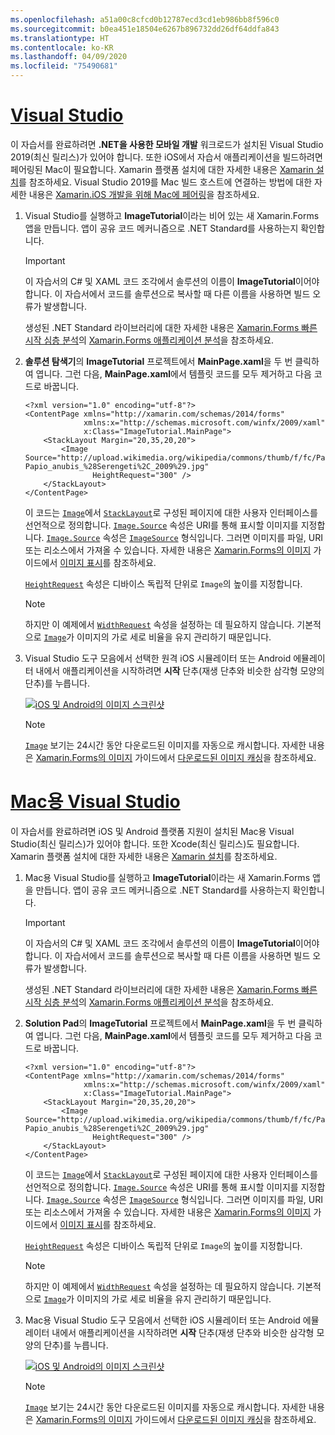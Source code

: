 ```yaml
---
ms.openlocfilehash: a51a00c8cfcd0b12787ecd3cd1eb986bb8f596c0
ms.sourcegitcommit: b0ea451e18504e6267b896732dd26df64ddfa843
ms.translationtype: HT
ms.contentlocale: ko-KR
ms.lasthandoff: 04/09/2020
ms.locfileid: "75490681"
---
```

# <a name="visual-studio"></a>[Visual Studio](#tab/vswin)

이 자습서를 완료하려면 **.NET을 사용한 모바일 개발** 워크로드가 설치된 Visual Studio 2019(최신 릴리스)가 있어야 합니다. 또한 iOS에서 자습서 애플리케이션을 빌드하려면 페어링된 Mac이 필요합니다. Xamarin 플랫폼 설치에 대한 자세한 내용은 [Xamarin 설치](~/get-started/installation/index.md)를 참조하세요. Visual Studio 2019를 Mac 빌드 호스트에 연결하는 방법에 대한 자세한 내용은 [Xamarin.iOS 개발을 위해 Mac에 페어링](~/ios/get-started/installation/windows/connecting-to-mac/index.md)을 참조하세요.

1. Visual Studio를 실행하고 **ImageTutorial**이라는 비어 있는 새 Xamarin.Forms 앱을 만듭니다. 앱이 공유 코드 메커니즘으로 .NET Standard를 사용하는지 확인합니다.

    > [!IMPORTANT]
    > 이 자습서의 C# 및 XAML 코드 조각에서 솔루션의 이름이 **ImageTutorial**이어야 합니다. 이 자습서에서 코드를 솔루션으로 복사할 때 다른 이름을 사용하면 빌드 오류가 발생합니다.

    생성된 .NET Standard 라이브러리에 대한 자세한 내용은 [Xamarin.Forms 빠른 시작 심층 분석](~/get-started/first-app/index.md)의 [Xamarin.Forms 애플리케이션 분석](~/get-started/first-app/index.md)을 참조하세요.

1. **솔루션 탐색기**의 **ImageTutorial** 프로젝트에서 **MainPage.xaml**을 두 번 클릭하여 엽니다. 그런 다음, **MainPage.xaml**에서 템플릿 코드를 모두 제거하고 다음 코드로 바꿉니다.

    ```xaml
    <?xml version="1.0" encoding="utf-8"?>
    <ContentPage xmlns="http://xamarin.com/schemas/2014/forms"
                 xmlns:x="http://schemas.microsoft.com/winfx/2009/xaml"
                 x:Class="ImageTutorial.MainPage">
        <StackLayout Margin="20,35,20,20">
            <Image Source="http://upload.wikimedia.org/wikipedia/commons/thumb/f/fc/Papio_anubis_%28Serengeti%2C_2009%29.jpg/200px-Papio_anubis_%28Serengeti%2C_2009%29.jpg"
                   HeightRequest="300" />
        </StackLayout>
    </ContentPage>
    ```

    이 코드는 [`Image`](xref:Xamarin.Forms.Image)에서 [`StackLayout`](xref:Xamarin.Forms.StackLayout)로 구성된 페이지에 대한 사용자 인터페이스를 선언적으로 정의합니다. [`Image.Source`](xref:Xamarin.Forms.Image.Source) 속성은 URI를 통해 표시할 이미지를 지정합니다. [`Image.Source`](xref:Xamarin.Forms.Image.Source) 속성은 [`ImageSource`](xref:Xamarin.Forms.ImageSource) 형식입니다. 그러면 이미지를 파일, URI 또는 리소스에서 가져올 수 있습니다. 자세한 내용은 [Xamarin.Forms의 이미지](~/xamarin-forms/user-interface/images.md#display-images) 가이드에서 [이미지 표시](~/xamarin-forms/user-interface/images.md)를 참조하세요.

    [`HeightRequest`](xref:Xamarin.Forms.VisualElement) 속성은 디바이스 독립적 단위로 `Image`의 높이를 지정합니다.

    > [!NOTE]
    > 하지만 이 예제에서 [`WidthRequest`](xref:Xamarin.Forms.VisualElement.WidthRequest) 속성을 설정하는 데 필요하지 않습니다. 기본적으로 [`Image`](xref:Xamarin.Forms.Image)가 이미지의 가로 세로 비율을 유지 관리하기 때문입니다.

1. Visual Studio 도구 모음에서 선택한 원격 iOS 시뮬레이터 또는 Android 에뮬레이터 내에서 애플리케이션을 시작하려면 **시작** 단추(재생 단추와 비슷한 삼각형 모양의 단추)를 누릅니다.

    [![iOS 및 Android의 이미지 스크린샷](../images/create-image.png "이미지를 표시하는 이미지 뷰")](../images/create-image-large.png#lightbox "이미지를 표시하는 이미지 뷰")

    > [!NOTE]
    > [`Image`](xref:Xamarin.Forms.Image) 보기는 24시간 동안 다운로드된 이미지를 자동으로 캐시합니다. 자세한 내용은 [Xamarin.Forms의 이미지](~/xamarin-forms/user-interface/images.md#downloaded-image-caching) 가이드에서 [다운로드된 이미지 캐싱](~/xamarin-forms/user-interface/images.md)을 참조하세요.

# <a name="visual-studio-for-mac"></a>[Mac용 Visual Studio](#tab/vsmac)

이 자습서를 완료하려면 iOS 및 Android 플랫폼 지원이 설치된 Mac용 Visual Studio(최신 릴리스)가 있어야 합니다. 또한 Xcode(최신 릴리스)도 필요합니다. Xamarin 플랫폼 설치에 대한 자세한 내용은 [Xamarin 설치](~/get-started/installation/index.md)를 참조하세요.

1. Mac용 Visual Studio를 실행하고 **ImageTutorial**이라는 새 Xamarin.Forms 앱을 만듭니다. 앱이 공유 코드 메커니즘으로 .NET Standard를 사용하는지 확인합니다.

    > [!IMPORTANT]
    > 이 자습서의 C# 및 XAML 코드 조각에서 솔루션의 이름이 **ImageTutorial**이어야 합니다. 이 자습서에서 코드를 솔루션으로 복사할 때 다른 이름을 사용하면 빌드 오류가 발생합니다.

    생성된 .NET Standard 라이브러리에 대한 자세한 내용은 [Xamarin.Forms 빠른 시작 심층 분석](~/get-started/first-app/index.md)의 [Xamarin.Forms 애플리케이션 분석](~/get-started/first-app/index.md)을 참조하세요.

1. **Solution Pad**의 **ImageTutorial** 프로젝트에서 **MainPage.xaml**을 두 번 클릭하여 엽니다. 그런 다음, **MainPage.xaml**에서 템플릿 코드를 모두 제거하고 다음 코드로 바꿉니다.

    ```xaml
    <?xml version="1.0" encoding="utf-8"?>
    <ContentPage xmlns="http://xamarin.com/schemas/2014/forms"
                 xmlns:x="http://schemas.microsoft.com/winfx/2009/xaml"
                 x:Class="ImageTutorial.MainPage">
        <StackLayout Margin="20,35,20,20">
            <Image Source="http://upload.wikimedia.org/wikipedia/commons/thumb/f/fc/Papio_anubis_%28Serengeti%2C_2009%29.jpg/200px-Papio_anubis_%28Serengeti%2C_2009%29.jpg"
                   HeightRequest="300" />
        </StackLayout>
    </ContentPage>
    ```

    이 코드는 [`Image`](xref:Xamarin.Forms.Image)에서 [`StackLayout`](xref:Xamarin.Forms.StackLayout)로 구성된 페이지에 대한 사용자 인터페이스를 선언적으로 정의합니다. [`Image.Source`](xref:Xamarin.Forms.Image.Source) 속성은 URI를 통해 표시할 이미지를 지정합니다. [`Image.Source`](xref:Xamarin.Forms.Image.Source) 속성은 [`ImageSource`](xref:Xamarin.Forms.ImageSource) 형식입니다. 그러면 이미지를 파일, URI 또는 리소스에서 가져올 수 있습니다. 자세한 내용은 [Xamarin.Forms의 이미지](~/xamarin-forms/user-interface/images.md#display-images) 가이드에서 [이미지 표시](~/xamarin-forms/user-interface/images.md)를 참조하세요.

    [`HeightRequest`](xref:Xamarin.Forms.VisualElement) 속성은 디바이스 독립적 단위로 `Image`의 높이를 지정합니다.

    > [!NOTE]
    > 하지만 이 예제에서 [`WidthRequest`](xref:Xamarin.Forms.VisualElement.WidthRequest) 속성을 설정하는 데 필요하지 않습니다. 기본적으로 [`Image`](xref:Xamarin.Forms.Image)가 이미지의 가로 세로 비율을 유지 관리하기 때문입니다.

1. Mac용 Visual Studio 도구 모음에서 선택한 iOS 시뮬레이터 또는 Android 에뮬레이터 내에서 애플리케이션을 시작하려면 **시작** 단추(재생 단추와 비슷한 삼각형 모양의 단추)를 누릅니다.

    [![iOS 및 Android의 이미지 스크린샷](../images/create-image.png "이미지를 표시하는 이미지 뷰")](../images/create-image-large.png#lightbox "이미지를 표시하는 이미지 뷰")

    > [!NOTE]
    > [`Image`](xref:Xamarin.Forms.Image) 보기는 24시간 동안 다운로드된 이미지를 자동으로 캐시합니다. 자세한 내용은 [Xamarin.Forms의 이미지](~/xamarin-forms/user-interface/images.md#downloaded-image-caching) 가이드에서 [다운로드된 이미지 캐싱](~/xamarin-forms/user-interface/images.md)을 참조하세요.
